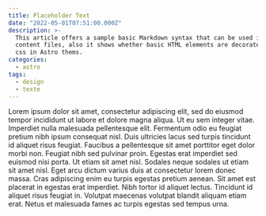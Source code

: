 ```yaml
---
title: Placeholder Text
date: "2022-05-01T07:51:00.000Z"
description: >-
  This article offers a sample basic Markdown syntax that can be used in Astro
  content files, also it shows whether basic HTML elements are decorated with
  css in Astro thems.
categories:
  - astro
tags:
  - design
  - texte
---
```


Lorem ipsum dolor sit amet, consectetur adipiscing elit, sed do eiusmod tempor incididunt ut labore et dolore magna aliqua. Ut eu sem integer vitae. Imperdiet nulla malesuada pellentesque elit. Fermentum odio eu feugiat pretium nibh ipsum consequat nisl. Duis ultricies lacus sed turpis tincidunt id aliquet risus feugiat. Faucibus a pellentesque sit amet porttitor eget dolor morbi non. Feugiat nibh sed pulvinar proin. Egestas erat imperdiet sed euismod nisi porta. Ut etiam sit amet nisl. Sodales neque sodales ut etiam sit amet nisl. Eget arcu dictum varius duis at consectetur lorem donec massa. Cras adipiscing enim eu turpis egestas pretium aenean. Sit amet est placerat in egestas erat imperdiet. Nibh tortor id aliquet lectus. Tincidunt id aliquet risus feugiat in. Volutpat maecenas volutpat blandit aliquam etiam erat. Netus et malesuada fames ac turpis egestas sed tempus urna.
